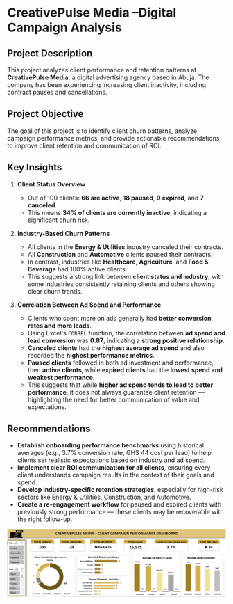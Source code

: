 #  CreativePulse Media –Digital Campaign Analysis

##  Project Description  
This project analyzes client performance and retention patterns at **CreativePulse Media**, a digital advertising agency based in Abuja. The company has been experiencing increasing client inactivity, including contract pauses and cancellations.



##  Project Objective  
The goal of this project is to identify client churn patterns, analyze campaign performance metrics, and provide actionable recommendations to improve client retention and communication of ROI.



##  Key Insights

1. **Client Status Overview**  
   - Out of 100 clients: **66 are active**, **18 paused**, **9 expired**, and **7 canceled**.  
   - This means **34% of clients are currently inactive**, indicating a significant churn risk.

2. **Industry-Based Churn Patterns**  
   - All clients in the **Energy & Utilities** industry canceled their contracts.  
   - All **Construction** and **Automotive** clients paused their contracts.  
   - In contrast, industries like **Healthcare**, **Agriculture**, and **Food & Beverage** had 100% active clients.  
   - This suggests a strong link between **client status and industry**, with some industries consistently retaining clients and others showing clear churn trends.

3. **Correlation Between Ad Spend and Performance**  
   - Clients who spent more on ads generally had **better conversion rates and more leads**.
   - Using Excel's `CORREL` function, the correlation between **ad spend and lead conversion** was **0.87**, indicating a **strong positive relationship**.
   - **Canceled clients** had the **highest average ad spend** and also recorded the **highest performance metrics**.
   - **Paused clients** followed in both ad investment and performance, then **active clients**, while **expired clients** had the **lowest spend and weakest performance**.
   - This suggests that while **higher ad spend tends to lead to better performance**, it does not always guarantee client retention — highlighting the need for better communication of value and expectations.



##  Recommendations

- **Establish onboarding performance benchmarks** using historical averages (e.g., 3.7% conversion rate, GHS 44 cost per lead) to help clients set realistic expectations based on industry and ad spend.
- **Implement clear ROI communication for all clients**, ensuring every client understands campaign results in the context of their goals and spend.
- **Develop industry-specific retention strategies**, especially for high-risk sectors like Energy & Utilities, Construction, and Automotive.
- **Create a re-engagement workflow** for paused and expired clients with previously strong performance — these clients may be recoverable with the right follow-up.


<img src="https://raw.githubusercontent.com/Bel-Ntow/Excel-Projects/main/Digital_Advertising_Performance_Analysis/Creative_Pulse_Media_Dashboard.png" alt="Creative Pulse Media Dashboard">

